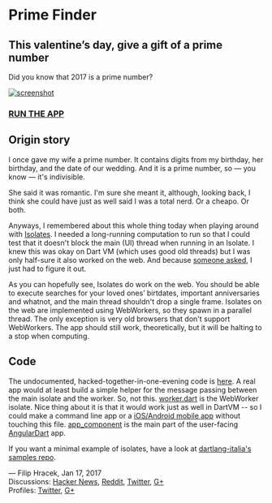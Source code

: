 # Prime Finder

## This valentine’s day, give a gift of a prime number

Did you know that 2017 is a prime number?

[![screenshot](https://filiph.github.io/prime_finder/img/screenshot.png)](https://filiph.github.io/prime_finder/)

### [RUN THE APP](https://filiph.github.io/prime_finder/)

## Origin story

I once gave my wife a prime number. It contains digits from my birthday, her birthday, and the date of our wedding. And it is a prime number, so — you know — it's indivisible.

She said it was romantic. I'm sure she meant it, although, looking back, I think she could have just as well said I was a total nerd. Or a cheapo. Or both.

Anyways, I remembered about this whole thing today when playing around with [Isolates](https://api.dartlang.org/stable/1.21.1/dart-isolate/dart-isolate-library.html). I needed a long-running computation to run so that I could test that it doesn't block the main (UI) thread when running in an Isolate. I knew this was okay on Dart VM (which uses good old threads) but I was only half-sure it also worked on the web. And because [someone asked](https://twitter.com/sur3shg/status/821304340715405312), I just had to figure it out. 

As you can hopefully see, Isolates do work on the web. You should be able to execute searches for your loved ones’ birtdates, important anniversaries and whatnot, and the main thread shouldn't drop a single frame. Isolates on the web are implemented using WebWorkers, so they spawn in a parallel thread. The only exception is very old browsers that don't support WebWorkers. The app should still work, theoretically, but it will be halting to a stop when computing.

## Code

The undocumented, hacked-together-in-one-evening code is [here](https://github.com/filiph/prime_finder). A real app would at least build a simple helper for the message passing between the main isolate and the worker. So, not this. [worker.dart](https://github.com/filiph/prime_finder/blob/master/web/worker.dart) is the WebWorker isolate. Nice thing about it is that it would work just as well in DartVM -- so I could make a command line app or a [iOS/Android mobile app](https://flutter.io/) without touching this file. [app_component](https://github.com/filiph/prime_finder/tree/master/lib) is the main part of the user-facing [AngularDart](https://webdev.dartlang.org/angular) app.

If you want a minimal example of isolates, have a look at [dartlang-italia's samples repo](https://github.com/dartlang-italia/dart-libraries-samples/tree/master/isolate).

— Filip Hracek, Jan 17, 2017  
Discussions: [Hacker News](https://news.ycombinator.com/item?id=13424312), [Reddit](https://www.reddit.com/r/programming/comments/5onlwf/this_valentines_day_give_your_significant_other_a/), [Twitter](https://twitter.com/filiphracek/status/821593209843417088), [G+](https://plus.google.com/u/0/+filiphracek/posts/A1ABeaSogs8)  
Profiles: [Twitter](https://twitter.com/filiphracek), [G+](https://plus.google.com/+filiphracek)